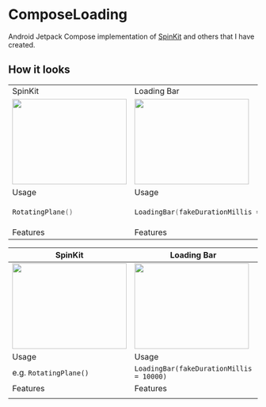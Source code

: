 # ComposeLoading

Android Jetpack Compose implementation of [SpinKit](https://tobiasahlin.com/spinkit/) and others that I have created.

## How it looks

<table>
<tr>
<td>SpinKit</td><td>Loading Bar</td><td>Loading Dots</td>
</tr>
<tr>
<td><img src="https://user-images.githubusercontent.com/50905347/184496766-64c89c81-bbe8-4ad9-8e5b-db9fc9f4c782.gif" width="231" height="173"></td> 
<td><img src="https://user-images.githubusercontent.com/50905347/184497482-fe3141f7-ea3a-433c-be67-0ec8196579f9.gif" width="231" height="173"></td> 
<td><img src="https://user-images.githubusercontent.com/50905347/184497705-9236994c-8985-482a-81c0-5604dd0f69ca.gif" width="231" height="173"></td>
</tr>
<tr>
<td>Usage</td><td>Usage</td><td>Usage</td>
</tr>
<tr>
<td>
    
```kotlin  
RotatingPlane()
```
    
</td> 
<td>
    
```kotlin  
LoadingBar(fakeDurationMillis = 10000)
```
    
</td> 
<td>
    
```kotlin  
LoadingDots("Loading")
```
   
</td>
</tr>
<tr>
<td>Features</td><td>Features</td><td>Features</td>
</tr>
</table>

|SpinKit|Loading Bar|Loading Dots|
|-------|-----------|------------|
|<img src="https://user-images.githubusercontent.com/50905347/184496766-64c89c81-bbe8-4ad9-8e5b-db9fc9f4c782.gif" width="231" height="173">|<img src="https://user-images.githubusercontent.com/50905347/184497482-fe3141f7-ea3a-433c-be67-0ec8196579f9.gif" width="231" height="173">|<img src="https://user-images.githubusercontent.com/50905347/184497705-9236994c-8985-482a-81c0-5604dd0f69ca.gif" width="231" height="173">|
|Usage|Usage|Usage|
|e.g. ```RotatingPlane()```|```LoadingBar(fakeDurationMillis = 10000)```|```LoadingDots("Loading")```|
|Features|Features|Features|
||||

